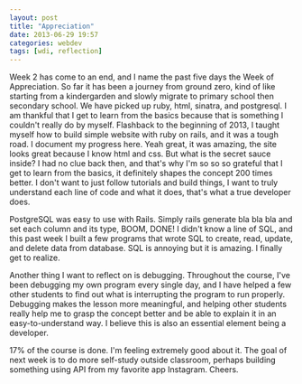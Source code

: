 ```yaml
---
layout: post
title: "Appreciation"
date: 2013-06-29 19:57
categories: webdev
tags: [wdi, reflection]
---
```


Week 2 has come to an end, and I name the past five days the Week of Appreciation. So far it has been a journey from ground zero, kind of like starting from a kindergarden and slowly migrate to primary school then secondary school. We have picked up ruby, html, sinatra, and postgresql. I am thankful that I get to learn from the basics because that is something I couldn't really do by myself. Flashback to the beginning of 2013, I taught myself how to build simple website with ruby on rails, and it was a tough road. I document my progress here. Yeah great, it was amazing, the site looks great because I know html and css. But what is the secret sauce inside? I had no clue back then, and that's why I'm so so so grateful that I get to learn from the basics, it definitely shapes the concept 200 times better. I don't want to just follow tutorials and build things, I want to truly understand each line of code and what it does, that's what a true developer does.

PostgreSQL was easy to use with Rails. Simply rails generate bla bla bla and set each column and its type, BOOM, DONE! I didn't know a line of SQL, and this past week I built a few programs that wrote SQL to create, read, update, and delete data from database. SQL is annoying but it is amazing. I finally get to realize.

Another thing I want to reflect on is debugging. Throughout the course, I've been debugging my own program every single day, and I have helped a few other students to find out what is interrupting the program to run properly. Debugging makes the lesson more meaningful, and helping other students really help me to grasp the concept better and be able to explain it in an easy-to-understand way. I believe this is also an essential element being a developer.

17% of the course is done. I'm feeling extremely good about it. The goal of next week is to do more self-study outside classroom, perhaps building something using API from my favorite app Instagram. Cheers.